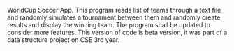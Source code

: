 

 WorldCup Soccer App. This program reads list of teams through a text file and randomly simulates a tournament between them and randomly create results and display the winning team. The program shall be updated to consider more features. This version of code is beta version, it was part of a data structure project on CSE 3rd year. 
 
 
 
 
 
